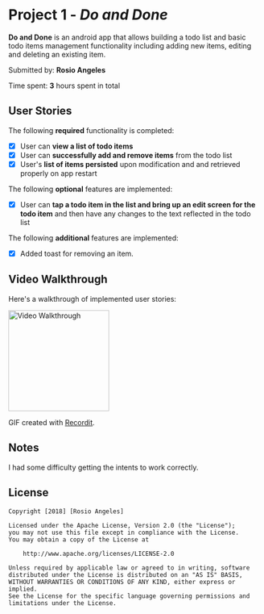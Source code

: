 # Project 1 - *Do and Done*

**Do and Done** is an android app that allows building a todo list and basic todo items management functionality including adding new items, editing and deleting an existing item.

Submitted by: **Rosio Angeles**

Time spent: **3** hours spent in total

## User Stories

The following **required** functionality is completed:

* [x] User can **view a list of todo items**
* [x] User can **successfully add and remove items** from the todo list
* [x] User's **list of items persisted** upon modification and and retrieved properly on app restart

The following **optional** features are implemented:

* [x] User can **tap a todo item in the list and bring up an edit screen for the todo item** and then have any changes to the text reflected in the todo list

The following **additional** features are implemented:

* [x] Added toast for removing an item.

## Video Walkthrough

Here's a walkthrough of implemented user stories:

<img src='http://g.recordit.co/UujwDXcOc9.gif' title='App demonstration' width='200' alt='Video Walkthrough' />

GIF created with [Recordit](http://recordit.co/).

## Notes

I had some difficulty getting the intents to work correctly.

## License

    Copyright [2018] [Rosio Angeles]

    Licensed under the Apache License, Version 2.0 (the "License");
    you may not use this file except in compliance with the License.
    You may obtain a copy of the License at

        http://www.apache.org/licenses/LICENSE-2.0

    Unless required by applicable law or agreed to in writing, software
    distributed under the License is distributed on an "AS IS" BASIS,
    WITHOUT WARRANTIES OR CONDITIONS OF ANY KIND, either express or implied.
    See the License for the specific language governing permissions and
    limitations under the License.